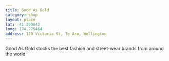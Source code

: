 ```yaml
---
title: Good As Gold
category: shop
layout: place
lat: -41.290642
long: 174.775464
address: 120 Victoria St, Te Aro, Wellington  
---
```


Good As Gold stocks the best fashion and street-wear brands from around the world.